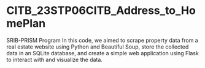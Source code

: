 # CITB_23STP06CITB_Address_to_HomePlan
SRIB-PRISM Program
In this code, we aimed to scrape property data from a real estate website using Python and Beautiful Soup, store the collected data in an SQLite database, and create a simple web application using Flask to interact with and visualize the data.
